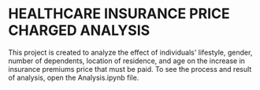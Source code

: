 # HEALTHCARE INSURANCE PRICE CHARGED ANALYSIS

This project is created to analyze the effect of individuals' lifestyle, gender, number of dependents, location of residence, and age on the increase in insurance premiums price that must be paid.
To see the process and result of analysis, open the Analysis.ipynb file.

